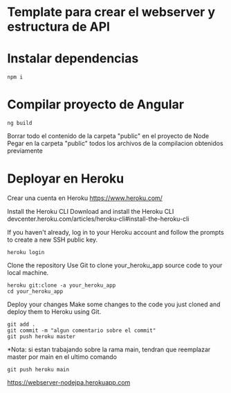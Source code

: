# Template para crear el webserver y estructura de API

# Instalar dependencias
```
npm i
```

#  Compilar proyecto de Angular
```
ng build
```

Borrar todo el contenido de la carpeta "public" en el proyecto de Node  
Pegar en la carpeta "public" todos los archivos de la compilacion obtenidos previamente

# Deployar en Heroku
Crear una cuenta en Heroku https://www.heroku.com/

Install the Heroku CLI
Download and install the Heroku CLI devcenter.heroku.com/articles/heroku-cli#install-the-heroku-cli

If you haven't already, log in to your Heroku account and follow the prompts to create a new SSH public key.

```
heroku login
```
Clone the repository
Use Git to clone your_heroku_app source code to your local machine.

```
heroku git:clone -a your_heroku_app 
cd your_heroku_app
```

Deploy your changes
Make some changes to the code you just cloned and deploy them to Heroku using Git.

```
git add .
git commit -m "algun comentario sobre el commit"
git push heroku master
```

*Nota: si estan trabajando sobre  la rama main, tendran que reemplazar master por main en el ultimo comando
```
git push heroku main
```

https://webserver-nodejpa.herokuapp.com